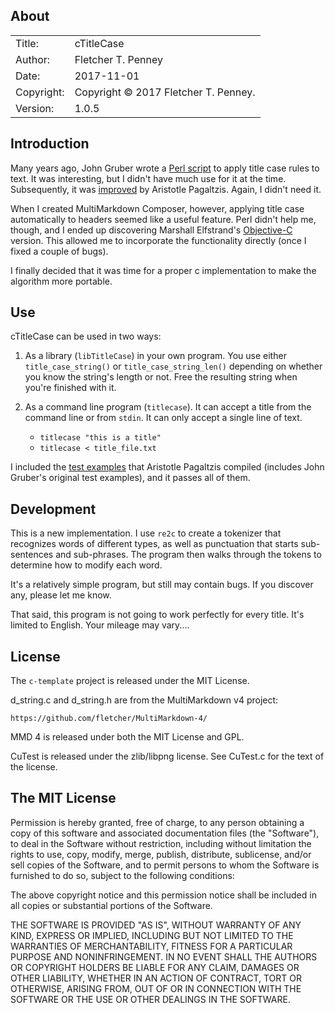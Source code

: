 ## About ##

|            |                           |  
| ---------- | ------------------------- |  
| Title:     | cTitleCase        |  
| Author:    | Fletcher T. Penney       |  
| Date:      | 2017-11-01 |  
| Copyright: | Copyright © 2017 Fletcher T. Penney.    |  
| Version:   | 1.0.5      |  


## Introduction ##

Many years ago, John Gruber wrote a [Perl script] to apply title case rules to
text.  It was interesting, but I didn't have much use for it at the time.
Subsequently, it was [improved] by Aristotle Pagaltzis.  Again, I didn't need
it.

When I created MultiMarkdown Composer, however, applying title case
automatically to headers seemed like a useful feature.  Perl didn't help me,
though, and I ended up discovering Marshall Elfstrand's [Objective-C] version.
This allowed me to incorporate the functionality directly (once I fixed a
couple of bugs).

I finally decided that it was time for a proper c implementation to make the
algorithm more portable.


## Use ##

cTitleCase can be used in two ways:

1. As a library (`libTitleCase`) in your own program.  You use either
`title_case_string()` or `title_case_string_len()` depending on whether you
know the string's length or not.  Free the resulting string when you're
finished with it.

2. As a command line program (`titlecase`).  It can accept a title from the
command line or from `stdin`.  It can only accept a single line of text.

	* `titlecase "this is a title"`
	* `titlecase < title_file.txt`


I included the [test examples] that Aristotle Pagaltzis compiled (includes John
Gruber's original test examples), and it passes all of them.


## Development ##

This is a new implementation.  I use `re2c` to create a tokenizer that
recognizes words of different types, as well as punctuation that starts sub-
sentences and sub-phrases.  The program then walks through the tokens to
determine how to modify each word.

It's a relatively simple program, but still may contain bugs.  If you discover
any, please let me know.

That said, this program is not going to work perfectly for every title.  It's
limited to English.  Your mileage may vary....


## License ##
 
The `c-template` project is released under the MIT License.

d_string.c and d_string.h are from the MultiMarkdown v4 project:

	https://github.com/fletcher/MultiMarkdown-4/

MMD 4 is released under both the MIT License and GPL.


CuTest is released under the zlib/libpng license. See CuTest.c for the text
of the license.


## The MIT License ##

Permission is hereby granted, free of charge, to any person obtaining a copy
of this software and associated documentation files (the "Software"), to deal
in the Software without restriction, including without limitation the rights
to use, copy, modify, merge, publish, distribute, sublicense, and/or sell
copies of the Software, and to permit persons to whom the Software is
furnished to do so, subject to the following conditions:

The above copyright notice and this permission notice shall be included in
all copies or substantial portions of the Software.

THE SOFTWARE IS PROVIDED "AS IS", WITHOUT WARRANTY OF ANY KIND, EXPRESS OR
IMPLIED, INCLUDING BUT NOT LIMITED TO THE WARRANTIES OF MERCHANTABILITY,
FITNESS FOR A PARTICULAR PURPOSE AND NONINFRINGEMENT. IN NO EVENT SHALL THE
AUTHORS OR COPYRIGHT HOLDERS BE LIABLE FOR ANY CLAIM, DAMAGES OR OTHER
LIABILITY, WHETHER IN AN ACTION OF CONTRACT, TORT OR OTHERWISE, ARISING FROM,
OUT OF OR IN CONNECTION WITH THE SOFTWARE OR THE USE OR OTHER DEALINGS IN
THE SOFTWARE.


[Perl script]:	https://daringfireball.net/2008/05/title_case
[improved]:	http://plasmasturm.org/code/titlecase/
[Objective-C]:	http://www.vengefulcow.com/titlecase/
[test examples]:	https://raw.githubusercontent.com/ap/titlecase/master/test.pl
